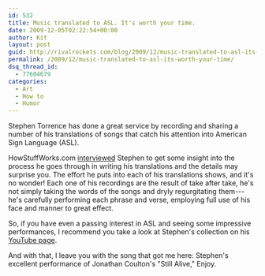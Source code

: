```yaml
---
id: 532
title: Music translated to ASL. It's worth your time.
date: 2009-12-05T02:22:54+00:00
author: Kit
layout: post
guid: http://rivalrockets.com/blog/2009/12/music-translated-to-asl-its-worth-your-time/
permalink: /2009/12/music-translated-to-asl-its-worth-your-time/
dsq_thread_id:
  - 77604679
categories:
  - Art
  - How to
  - Humor
---
```

Stephen Torrence has done a great service by recording and sharing a number of his translations of songs that catch his attention into American Sign Language (ASL).

HowStuffWorks.com <a href="http://www.youtube.com/watch?v=Rd1NX_x_PnY&NR=1" target="_blank">interviewed</a> Stephen to get some insight into the process he goes through in writing his translations and the details may surprise you.  The effort he puts into each of his translations shows, and it's no wonder!  Each one of his recordings are the result of take after take, he's not simply taking the words of the songs and dryly regurgitating them---he's  carefully performing each phrase and verse, employing full use of his face and manner to great effect.

So, if you have even a passing interest in ASL and seeing some impressive performances, I recommend you take a look at Stephen's collection on his <a href="http://www.youtube.com/user/CaptainValor" target="_blank">YouTube page</a>.

And with that, I leave you with the song that got me here: Stephen's excellent performance of Jonathan Coulton's "Still Alive," Enjoy.